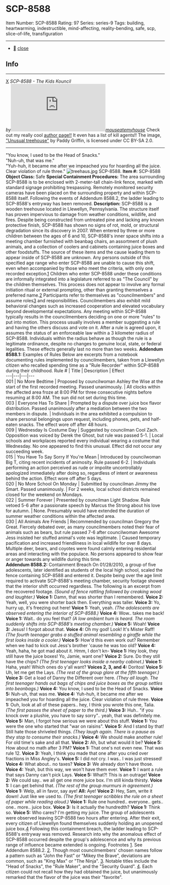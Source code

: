# SCP-8588
Item Number: SCP-8588
Rating: 97
Series: series-9
Tags: building, heartwarming, indestructible, mind-affecting, reality-bending, safe, scp, slice-of-life, transfiguration

---

  * [](javascript:;)
[close](javascript:;)
## Info
* * *
[X](javascript:;)
_SCP-8588 - The Kids Kouncil_  
_by[![mouseatemyhouse](https://www.wikidot.com/avatar.php?userid=8501942&amp;size=small&amp;timestamp=1751306903)](http://www.wikidot.com/user:info/mouseatemyhouse)[mouseatemyhouse](http://www.wikidot.com/user:info/mouseatemyhouse)_
Check out my really cool [author page!!](https://scp-wiki.wikidot.com/mouseatemyhouse) It even has a list of kill agents!!
The image, ["Unusual treehouse"](https://commons.wikimedia.org/wiki/File:Unusual_treehouse_-_geograph.org.uk_-_1994248.jpg) by Paddy Griffin, is licensed under CC BY-SA 2.0.
* * *

"You know, I used to be the Head of Snacks."  
"Nuh-uh, that was me."  
"Yuh-huh, it became me after we impeached you for hoarding all the juice. Clear violation of rule three."
![treehaus.jpg](https://scp-wiki.wdfiles.com/local--files/scp-8588/treehaus.jpg)
SCP-8588.
**Item #:** SCP-8588
**Object Class:** Safe
**Special Containment Procedures:** The area surrounding SCP-8588 is to be enclosed with 2-meter-tall chain-link fence, marked with standard signage prohibiting trespassing. Remotely monitored security cameras have been placed on the surrounding property and within SCP-8588 itself. Following the events of Addendum 8588.2, the ladder leading to SCP-8588's entryway has been removed.
**Description:** SCP-8588 is a wooden treehouse located in Llewellyn, Pennsylvania. The structure itself has proven impervious to damage from weather conditions, wildlife, and fires. Despite being constructed from untreated pine and lacking any known protective finish, SCP-8588 has shown no signs of rot, mold, or structural degradation since its discovery in 2007.
When entered by three or more children between the ages of 6 and 10, SCP-8588's inner space shifts into a meeting chamber furnished with beanbag chairs, an assortment of plush animals, and a collection of coolers and cabinets containing juice boxes and other foodstuffs. The source of these items and the cause leading them to appear inside of SCP-8588 are unknown. Any persons outside of this specified age range who enter SCP-8588 are unable to cause this shift, even when accompanied by those who meet the criteria, with only one recorded exception.[1](javascript:;)
Children who enter SCP-8588 under these conditions are informally integrated into a legislature referred to as "The Council" by the children themselves. This process does not appear to involve any formal initiation ritual or external prompting, other than granting themselves a preferred name.[2](javascript:;) Participants refer to themselves as "councilmembers" and assume roles[3](javascript:;) and responsibilities. Councilmembers also exhibit mild behavioral changes such as increased cooperation and elevated vocabulary beyond developmental expectations.
Any meeting within SCP-8588 typically results in the councilmembers deciding on one or more "rules" to put into motion. This process usually involves a member suggesting a rule and having the others discuss and vote on it. After a rule is agreed upon, it assumes the status of an enforceable law within a 3 kilometer radius of SCP-8588. Individuals within the radius behave as though the rule is a legitimate ordinance, despite no changes to genuine local, state, or federal legalities. These effects generally last no more than two weeks.
**Addendum 8588.1:** Examples of Rules
Below are excerpts from a notebook documenting rules implemented by councilmembers, taken from a Llewellyn citizen who recalled spending time as a "Rule Recorder" within SCP-8588 during their childhood.
Rule # | Title | Description | Effect  
---|---|---|---  
001 | No More Bedtime | Proposed by councilwoman Ashley the Wise at the start of the first recorded meeting. Passed unanimously. | All clocks within the affected area froze at 8:00 PM for three consecutive nights before resuming at 8:00 AM. The sun did not set during this time.  
003 | Everyone Has To Share | Prompted by a dispute over juice box flavor distribution. Passed unanimously after a mediation between the two members in dispute. | Individuals in the area exhibited a compulsion to share personal belongings upon request, including phones, pets, and half-eaten snacks. The effect wore off after 48 hours.  
009 | Wednesday Is Costume Day | Suggested by councilman Cool Zach. Opposition was voiced by Derek the Ghost, but rule was passed 5-1. | Local schools and workplaces reported every individual wearing a costume that Wednesday. No one appeared to find this unusual. Effect did not occur any succeeding week.  
015 | You Have To Say Sorry If You're Mean | Introduced by councilwoman Big T, citing recent incidents of animosity. Rule passed 6-2. | Individuals performing an action perceived as rude or impolite uncontrollably apologized immediately after doing so, regardless of intent or awareness behind the action. Effect wore off after 5 days.  
020 | No More School On Monday | Submitted by councilman Jimmy the Smart. Passed unanimously. | For 2 weeks, local school districts remained closed for the weekend on Mondays.  
022 | Summer Forever | Presented by councilman Light Shadow. Rule vetoed 5-6 after a passionate speech by Marcus the Strong about his love for autumn. | None. Presumably would have extended the duration of summer weather conditions within the affected area.  
030 | All Animals Are Friends | Recommended by councilman Gregory the Great. Fiercely debated over, as many councilmembers noted their fear of animals such as bears, but rule passed 7-6 after councilwoman Awesome Jess insisted her stuffed animal's vote was legitimate. | Caused temporary pacification and increased friendliness in local wildlife for over 8 days. Multiple deer, bears, and coyotes were found calmly entering residential areas and interacting with the populace. No persons appeared to show fear or anger towards any wildlife during this time.  
**Addendum 8588.2:** Containment Breach
On 01/28/2010, a group of five adolescents, later identified as students of the local high school, scaled the fence containing SCP-8588 and entered it. Despite being over the age limit required to activate SCP-8588's meeting chamber, security footage showed that the interior shift occurred regardless. The following is an excerpt from the recovered footage.
_(Sound of fence rattling followed by creaking wood and laughter.)_
**Voice 1:** Damn, that was shorter than I remembered.
**Voice 2:** Yeah, well, you were shorter back then. Everything was taller.
**Voice 3:** Yo, hurry up, it's freezing out here!
**Voice 1:** Yeah, yeah.
_(The adolescents are observed entering the interior of SCP-8588.)_
**Voice 4:** Wow.. takes me back!
**Voice 1:** Wait.. do you feel that?
_(A low ambient hum is heard. The room suddenly shifts into SCP-8588's meeting chamber.)_
**Voice 5:** Woah!
**Voice 3:** Jesus! I forgot about that.
**Voice 4:** Oh my god! Look! It's Mister Raff!
_(The fourth teenager grabs a stuffed animal resembling a giraffe while the first looks inside a cooler.)_
**Voice 5:** How'd this even work out? Remember when we had to kick out Jess's brother 'cause he was too old?
**Voice 4:** Yeah, haha, he got mad about it. Hmm, I don't kn-
**Voice 1:** Hey look, they still have the juice boxes! Yo, Jamie, want one?
**Voice 2:** Sure. Do they still have the chips?
_(The first teenager looks inside a nearby cabinet.)_
**Voice 1:** Haha, yeah! Which ones do y'all want?
**Voices 2, 3, and 4:** Doritos!
**Voice 5:** Uh, let me get the Lays.
_(The rest of the group glare at the fifth teenager.)_
**Voice 3:** Get a load of Danny the Different over here.
_(They all laugh. The first teenager hands out bags of chips and juice boxes as the group settles into beanbags.)_
**Voice 4:** You know, I used to be the Head of Snacks.
**Voice 5:** Nuh-uh, that was me.
**Voice 4:** Yuh-huh, it became me after we impeached you for hoarding all the juice. Clear violation of rule three.
**Voice 1:** Ouh, look at all of these papers.. hey, I think you wrote this one, Talia.
_(The first passes the sheet of paper to the third.)_
**Voice 3:** Huh.. "if you knock over a plushie, you have to say sorry".. yeah, that was definitely me.
**Voice 5:** Man, I forgot how serious we were about this stuff.
**Voice 1:** You were the one who started that "war on raisins".
**Voice 5:** And I stand by that! Still hate those shriveled things.
_(They laugh again. There is a pause as they stop to consume their snacks.)_
**Voice 4:** We should make another rule! For old time's sake and all that.
**Voice 2:** Ah, but what would it be?
**Voice 5:** How about no math after 3 PM?
**Voice 1:** That one's not even new. That was rule 12.
**Voice 3:** Yeah, I think you made that one after you cried over fractions in Miss Angley's.
**Voice 5:** I did _not_ cry. I was.. I was just stressed!
**Voice 4:** What about.. no taxes?
**Voice 3:** We already don't have those.
**Voice 4:** Yeah, but this way, we won't have them ever.
**Voice 1:** I want a rule that says Danny can't pick Lays.
**Voice 5:** What?! This is an outrage!
**Voice 2:** We could say.. we all get one more juice box. I'm still kinda thirsty.
**Voice 1:** I can get behind that.
_(The rest of the group murmurs in agreement.)_
**Voice 1:** Welp, all in favor, say aye!
**All:** Aye!
**Voice 2:** Hey, Sam, write it down! Just like we used to.
_(The first teenager scribbles the rule on a sheet of paper while reading aloud.)_
**Voice 1:** Rule one hundred.. everyone.. gets.. one.. more.. juice box.
**Voice 3:** Is it actually the hundredth?
**Voice 1:** Think so.
**Voice 5:** Who cares? I'm getting my juice.
The group of adolescents were observed leaving SCP-8588 two hours after entering. After their exit, every citizen of Llewellyn found themselves suddenly holding an unopened juice box.[4](javascript:;) Following this containment breach, the ladder leading to SCP-8588's entryway was removed. Research into why the anomalous effect of SCP-8588 occurred despite the group's adolescence and why its previous range of influence became extended is ongoing.
Footnotes
[1](javascript:;). See Addendum 8588.2.
[2](javascript:;). Though most councilmembers' chosen names follow a pattern such as "John the Fast" or "Mikey the Brave", deviations are common, such as "King Max" or "The Ninja".
[3](javascript:;). Notable titles include the "Head of Snacks", the "Rule Maker", and the "Security Guard".
[4](javascript:;). Each citizen could not recall how they had obtained the juice, but unanimously remarked that the flavor of the juice was their "favorite".